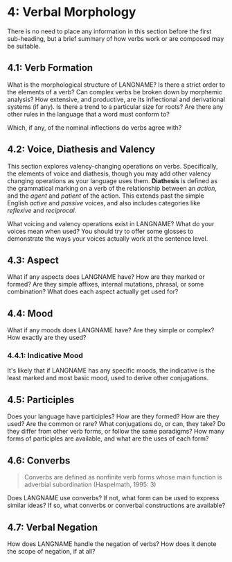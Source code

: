 # 4: Verbal Morphology

There is no need to place any information in this section before the first sub-heading, but a brief summary of how verbs work or are composed may be suitable.

## 4.1: Verb Formation

What is the morphological structure of LANGNAME? Is there a strict order to the elements of a verb? Can complex verbs be broken down by morphemic analysis? How extensive, and productive, are its inflectional and derivational systems (if any). Is there a trend to a particular size for roots? Are there any other rules in the language that a word must conform to?

Which, if any, of the nominal inflections do verbs agree with?

## 4.2: Voice, Diathesis and Valency

This section explores valency-changing operations on verbs. Specifically, the elements of voice and diathesis, though you may add other valency changing operations as your language uses them. **Diathesis** is defined as the grammatical marking on a verb of the relationship between an *action*, and the *agent* and *patient* of the action. This extends past the simple English *active* and *passive* voices, and also includes categories like *reflexive* and *reciprocal.*

What voicing and valency operations exist in LANGNAME? What do your voices mean when used? You should try to offer some glosses to demonstrate the ways your voices actually work at the sentence level.
## 4.3: Aspect

What if any aspects does LANGNAME have? How are they marked or formed? Are they simple affixes, internal mutations, phrasal, or some combination? What does each aspect actually get used for?

## 4.4: Mood

What if any moods does LANGNAME have? Are they simple or complex? How exactly are they used?

### 4.4.1: Indicative Mood

It's likely that if LANGNAME has any specific moods, the indicative is the least marked and most basic mood, used to derive other conjugations.

## 4.5: Participles

Does your language have participles? How are they formed? How are they used? Are the common or rare? What conjugations do, or can, they take? Do they differ from other verb forms, or follow the same paradigms? How many forms of participles are available, and what are the uses of each form?

## 4.6: Converbs

> Converbs are defined as nonfinite verb forms whose main function is adverbial subordination (Haspelmath, 1995: 3)

Does LANGNAME use converbs? If not, what form can be used to express similar ideas? If so, what converbs or converbal constructions are available?

## 4.7: Verbal Negation

How does LANGNAME handle the negation of verbs? How does it denote the scope of negation, if at all?